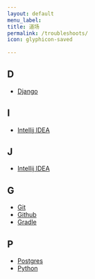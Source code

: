 ```yaml
---
layout: default
menu_label: 
title: 道场
permalink: /troubleshoots/
icon: glyphicon-saved
    
---
```


## **D**
* [Django]()

## **I**
* [Intellij IDEA]()

## **J**
* [Intellij IDEA]()

## **G**
* [Git]()
* [Github]()
* [Gradle]()

## **P**
* [Postgres]({{'/troubleshoots/postgresql'}})
* [Python]()


